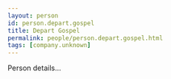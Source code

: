 ```yaml
---
layout: person
id: person.depart.gospel
title: Depart Gospel
permalink: people/person.depart.gospel.html
tags: [company.unknown]
---
```


Person details...
